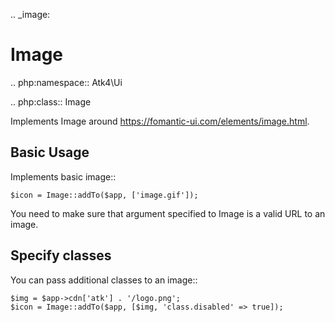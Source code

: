 .. _image:

# Image

.. php:namespace:: Atk4\Ui

.. php:class:: Image

Implements Image around https://fomantic-ui.com/elements/image.html.

## Basic Usage

Implements basic image::

    $icon = Image::addTo($app, ['image.gif']);

You need to make sure that argument specified to Image is a valid URL to an image.

## Specify classes

You can pass additional classes to an image::

    $img = $app->cdn['atk'] . '/logo.png';
    $icon = Image::addTo($app, [$img, 'class.disabled' => true]);

